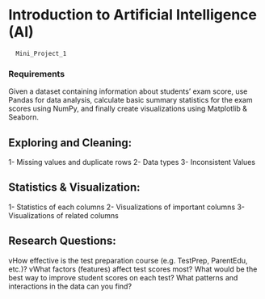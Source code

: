 # Introduction to Artificial Intelligence (AI)
      Mini_Project_1
### Requirements
Given a dataset containing information about students’ exam score, use Pandas for data analysis, calculate basic summary statistics for the exam scores using NumPy, and finally create visualizations using Matplotlib & Seaborn.


## Exploring and Cleaning:
1- Missing values and duplicate rows 
2- Data types
3- Inconsistent Values

## Statistics & Visualization:
1- Statistics of each columns
2- Visualizations of important columns 
3- Visualizations of related columns

## Research Questions:
vHow effective is the test preparation course (e.g. TestPrep, ParentEdu, etc.)?
vWhat factors (features) affect test scores most?
What would be the best way to improve student scores on
each test?
What patterns and interactions in the data can you find?
